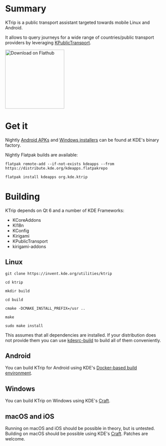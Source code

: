 <!--
    SPDX-FileCopyrightText: 2019-2020 Nicolas Fella <nicolas.fella@gmx.de>
    SPDX-License-Identifier: CC0-1.0
-->

# Summary
KTrip is a public transport assistant targeted towards mobile Linux and Android.

It allows to query journeys for a wide range of countries/public transport providers by leveraging [KPublicTransport](https://cgit.kde.org/kpublictransport.git/).

<a href='https://flathub.org/apps/details/org.kde.ktrip'><img width='190px' alt='Download on Flathub' src='https://flathub.org/assets/badges/flathub-badge-i-en.png'/></a>

# Get it

Nightly [Android APKs](https://binary-factory.kde.org/view/Android/job/KTrip_android/) and [Windows installers](https://binary-factory.kde.org/view/Windows%2064-bit/job/KTrip_Nightly_win64/) can be found at KDE's binary factory.

Nightly Flatpak builds are available:

`flatpak remote-add --if-not-exists kdeapps --from https://distribute.kde.org/kdeapps.flatpakrepo`

`flatpak install kdeapps org.kde.ktrip`

# Building

KTrip depends on Qt 6 and a number of KDE Frameworks:
- KCoreAddons
- KI18n
- KConfig
- Kirigami
- KPublicTransport
- kirigami-addons

## Linux

`git clone https://invent.kde.org/utilities/ktrip`

`cd ktrip`

`mkdir build`

`cd build`

`cmake -DCMAKE_INSTALL_PREFIX=/usr ..`

`make`

`sudo make install`

This assumes that all dependencies are installed. If your distribution does not provide them you can use [kdesrc-build](https://kdesrc-build.kde.org/) to build all of them conveniently.

## Android

You can build KTrip for Android using KDE's [Docker-based build environment](https://community.kde.org/Android/Environment_via_Container).

## Windows

You can build KTrip on Windows using KDE's [Craft](https://community.kde.org/Craft).

## macOS and iOS

Running on macOS and iOS should be possible in theory, but is untested. Building on macOS should be possible using KDE's [Craft](https://community.kde.org/Craft). Patches are welcome.
